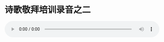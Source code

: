 # 诗歌敬拜培训录音之二

<audio style="width: 100%;" preload="false" controls controlslist="nodownload"><source src="//file.simai.life/audio/mp3/old/12313.mp3" type="audio/mpeg">Your browser does not support the audio element.</audio>


